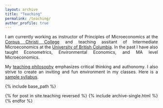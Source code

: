 ```yaml
---
layout: archive
title: "Teaching"
permalink: /teaching/
author_profile: true
---
```

<style>body {text-align: justify}</style>



I am currently working as instructor of Principles of Microeconomics at the [Corpus Christi College](https://corpuschristi.ca/) and teaching assitant of Intermediate Microeconomics at the [University of British Columbia](https://economics.ubc.ca/). In the past I have also taught Econometrics, Environmental Economics, and MA level Microeconomics.

My [teaching philosophy](/files/teaching_statement2.pdf) emphasizes critical thinking and authonomy. I also strive to create an inviting and fun environment in my classes. Here is a [sample syllabus](syllabus.pdf).

<style>body {text-align: justify}</style>



{% include base_path %}

{% for post in site.teaching reversed %}
  {% include archive-single.html %}
{% endfor %}
